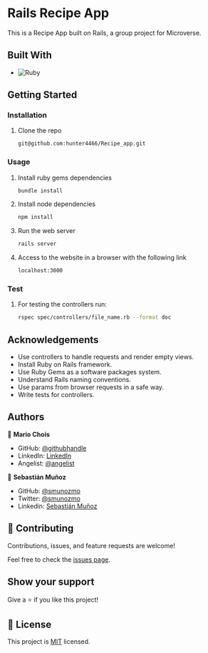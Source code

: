 # Rails Recipe App

This is a Recipe App built on Rails, a group project for Microverse.

## Built With

- ![Ruby](https://img.shields.io/badge/Ruby-20232A?style=for-the-badge&logo=ruby&logoColor=61DAFB)

## Getting Started

### Installation

1. Clone the repo

   ```sh
   git@github.com:hunter4466/Recipe_app.git
   ```

### Usage

1. Install ruby gems dependencies

   ```sh
   bundle install
   ```

2. Install node dependencies

   ```sh
   npm install
   ```

3. Run the web server

   ```sh
   rails server
   ```

4. Access to the website in a browser with the following link

   ```sh
   localhost:3000
   ```

### Test

1. For testing the controllers run:

   ```sh
   rspec spec/controllers/file_name.rb --format doc
   ```

## Acknowledgements

- Use controllers to handle requests and render empty views.
- Install Ruby on Rails framework.
- Use Ruby Gems as a software packages system.
- Understand Rails naming conventions.
- Use params from browser requests in a safe way.
- Write tests for controllers.

## Authors

👤 **Mario Chois**

- GitHub: [@githubhandle](https://github.com/hunter4466/)
- LinkedIn: [LinkedIn](https://www.linkedin.com/in/mario-chois-5a13b6b6/)
- Angelist: [@angelist](https://angel.co/u/mario-chois)

👤 **Sebastián Muñoz**

- GitHub: [@smunozmo](https://github.com/smunozmo)
- Twitter: [@smunozmo](https://twitter.com/smunozmo)
- Linkedin: [Sebastián Muñoz](https://www.linkedin.com/in/smunozmo/)

## 🤝 Contributing

Contributions, issues, and feature requests are welcome!

Feel free to check the [issues page](https://github.com/smunozmo/hunter4466/Recipe_app/issues).

## Show your support

Give a ⭐️ if you like this project!

## 📝 License

This project is [MIT](https://github.com/git/git-scm.com/blob/main/MIT-LICENSE.txt) licensed.
